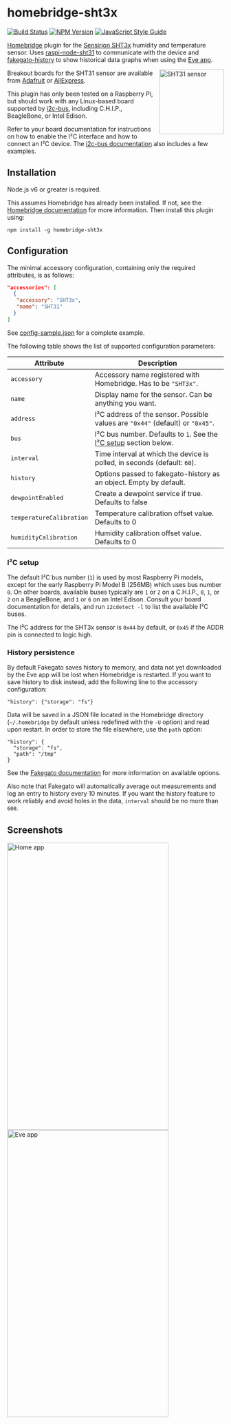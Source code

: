 # homebridge-sht3x

[![Build Status](https://travis-ci.org/arouanet/homebridge-sht3x.svg?branch=master)](https://travis-ci.org/arouanet/homebridge-sht3x)
[![NPM Version](https://img.shields.io/npm/v/homebridge-sht3x.svg)](https://www.npmjs.com/package/homebridge-sht3x)
[![JavaScript Style Guide](https://img.shields.io/badge/code_style-standard-brightgreen.svg)](https://standardjs.com)

[Homebridge](https://github.com/nfarina/homebridge#readme) plugin for the
[Sensirion SHT3x](https://www.sensirion.com/en/environmental-sensors/humidity-sensors/digital-humidity-sensors-for-various-applications/)
humidity and temperature sensor. Uses
[raspi-node-sht31](https://github.com/aphotix/raspi-node-sht31) to communicate
with the device and
[fakegato-history](https://github.com/simont77/fakegato-history) to show
historical data graphs when using the
[Eve app](https://www.evehome.com/en/eve-app).

<img src="images/sht31-sensor.jpg" alt="SHT31 sensor" width="150" height="150" align="right">

Breakout boards for the SHT31 sensor are available from
[Adafruit](https://www.adafruit.com/product/2857) or
[AliExpress](https://www.aliexpress.com/wholesale?SearchText=sht31+sensor+breakout&SortType=total_tranpro_desc).

This plugin has only been tested on a Raspberry Pi, but should work with any
Linux-based board supported by [i2c-bus](https://github.com/fivdi/i2c-bus),
including C.H.I.P., BeagleBone, or Intel Edison.

Refer to your board documentation for instructions on how to enable the I²C
interface and how to connect an I²C device. The
[i2c-bus documentation](https://github.com/fivdi/i2c-bus#readme) also includes a
few examples.

## Installation

Node.js v6 or greater is required.

This assumes Homebridge has already been installed. If not, see the
[Homebridge documentation](https://github.com/nfarina/homebridge#installation)
for more information. Then install this plugin using:

```
npm install -g homebridge-sht3x
```

## Configuration

The minimal accessory configuration, containing only the required attributes, is
as follows:

```json
"accessories": [
  {
   "accessory": "SHT3x",
   "name": "SHT31"
  }
]
```

See [config-sample.json](config-sample.json) for a complete example.

The following table shows the list of supported configuration parameters:

| Attribute   | Description                                                                    |
| ----------- | ------------------------------------------------------------------------------ |
| `accessory` | Accessory name registered with Homebridge. Has to be `"SHT3x"`.                |
| `name`      | Display name for the sensor. Can be anything you want.                         |
| `address`   | I²C address of the sensor. Possible values are `"0x44"` (default) or `"0x45"`. |
| `bus`       | I²C bus number. Defaults to `1`. See the [I²C setup](#ic-setup) section below. |
| `interval`  | Time interval at which the device is polled, in seconds (default: `60`).       |
| `history`   | Options passed to fakegato-history as an object. Empty by default.             |
| `dewpointEnabled` | Create a dewpoint service if true. Defaults to false                     |
| `temperatureCalibration` | Temperature calibration offset value. Defaults to 0               |
| `humidityCalibration` | Humidity calibration offset value. Defaults to 0                     |

### I²C setup

The default I²C bus number (`1`) is used by most Raspberry Pi models, except for
the early Raspberry Pi Model B (256MB) which uses bus number `0`. On other
boards, available buses typically are `1` or `2` on a C.H.I.P., `0`, `1`, or `2`
on a BeagleBone, and `1` or `6` on an Intel Edison. Consult your board
documentation for details, and run `i2cdetect -l` to list the available I²C
buses.

The I²C address for the SHT3x sensor is `0x44` by default, or `0x45` if the ADDR
pin is connected to logic high.

### History persistence

By default Fakegato saves history to memory, and data not yet downloaded by the
Eve app will be lost when Homebridge is restarted. If you want to save history
to disk instead, add the following line to the accessory configuration:

```
"history": {"storage": "fs"}
```

Data will be saved in a JSON file located in the Homebridge directory
(`~/.homebridge` by default unless redefined with the `-U` option) and read upon
restart. In order to store the file elsewhere, use the `path` option:

```
"history": {
  "storage": "fs",
  "path": "/tmp"
}
```

See the
[Fakegato documentation](https://github.com/simont77/fakegato-history#history-persistence)
for more information on available options.

Also note that Fakegato will automatically average out measurements and log an
entry to history every 10 minutes. If you want the history feature to work
reliably and avoid holes in the data, `interval` should be no more than `600`.

## Screenshots

<p>
  <img src="images/home-app.png" alt="Home app" width="375" height="667">
  <img src="images/eve-app.png" alt="Eve app" width="375" height="667">
</p>
